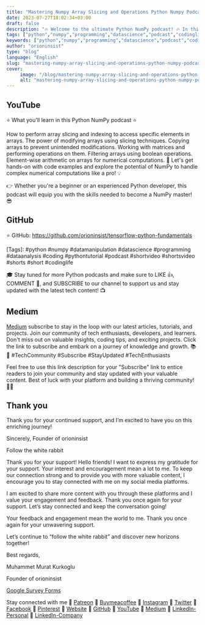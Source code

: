 ```yaml
---
title: "Mastering Numpy Array Slicing and Operations Python Numpy Podcast"
date: 2023-07-27T18:02:34+03:00
draft: false
description: "🔥 Welcome to the ultimate Python NumPy podcast! 🔥 In this video, we'll dive deep into mastering NumPy array slicing, indexing, and various array operations for efficient data manipulation. 🚀"
tags: ["python","numpy","programming","datascience","podcast","codinglife","short","shorts","youtube"]
keywords: ["python","numpy","programming","datascience","podcast","codinglife","short","shorts","youtube"]
author: "orioninsist"
type: "blog"
language: "English"
slug: "mastering-numpy-array-slicing-and-operations-python-numpy-podcast"
cover:
     image: "/blog/mastering-numpy-array-slicing-and-operations-python-numpy-podcast.png"
     alt: "mastering-numpy-array-slicing-and-operations-python-numpy-podcast-image"
---
```


## YouTube
⭐ What you'll learn in this Python NumPy podcast ⭐

How to perform array slicing and indexing to access specific elements in arrays.
The power of modifying arrays using slicing techniques.
Copying arrays to prevent unintended modifications.
Working with matrices and performing operations on them.
Filtering arrays using boolean operations.
Element-wise arithmetic on arrays for numerical computations.
📝 Let's get hands-on with code examples and explore the potential of NumPy to handle complex numerical computations like a pro! 💡

👉 Whether you're a beginner or an experienced Python developer, this podcast will equip you with the skills needed to become a NumPy master! 😎
## GitHub
⭐ GitHub: https://github.com/orioninsist/tensorflow-python-fundamentals

[Tags]: #python  #numpy  #datamanipulation  #datascience  #programming  #dataanalysis  #coding  #pythontutorial #podcast #shortvideo #shortsvideo #shorts #short #codinglife 

🎓 Stay tuned for more Python podcasts and make sure to LIKE 👍, COMMENT 💬, and SUBSCRIBE to our channel to support us and stay updated with the latest tech content! 📺

## Medium
[Medium](https://orioninsist.dev/subscribe) subscribe to stay in the loop with our latest articles, tutorials, and projects. Join our community of tech enthusiasts, developers, and learners. Don't miss out on valuable insights, coding tips, and exciting projects. Click the link to subscribe and embark on a journey of knowledge and growth. 📚🚀 #TechCommunity #Subscribe #StayUpdated #TechEnthusiasts

Feel free to use this link description for your "Subscribe" link to entice readers to join your community and stay updated with your valuable content. Best of luck with your platform and building a thriving community! 📝✨

## Thank you

Thank you for your continued support, and I’m excited to have you on this enriching journey!

Sincerely, Founder of orioninsist

Follow the white rabbit

Thank you for your support! Hello friends! I want to express my gratitude for your support. Your interest and encouragement mean a lot to me. To keep our connection strong and to provide you with more valuable content, I encourage you to stay connected with me on my social media platforms.

I am excited to share more content with you through these platforms and I value your engagement and feedback. Thank you once again for your support. Let’s stay connected and keep the conversation going!

Your feedback and engagement mean the world to me. Thank you once again for your unwavering support.

Let’s continue to “follow the white rabbit” and discover new horizons together!

Best regards,

Muhammet Murat Kurkoglu

Founder of orioninsist

[Google Survey Forms]()

Stay connected with me 🔗 [Patreon](https://www.patreon.com/orioninsist) 🔗 [Buymeacoffee](https://www.buymeacoffee.com/orioninsist) 🔗 [Instagram](https://www.instagram.com/insistorion/) 🔗 [Twitter](https://twitter.com/InsistOrion) 🔗 [Facebook](https://www.facebook.com/insistorion) 🔗 [Pinterest](https://www.pinterest.com/orioninsist/) 🔗 [Website](https://orioninsist.org/) 🔗 [GitHub](https://github.com/orioninsist) 🔗 [YouTube](https://www.youtube.com/@orioninsist-official/) 🔗 [Medium](https://orioninsist.dev/) 🔗 [LinkedIn-Personal](https://www.linkedin.com/in/muhammet-murat-kurkoglu/) 🔗 [LinkedIn-Company](https://www.linkedin.com/company/orioninsist/)